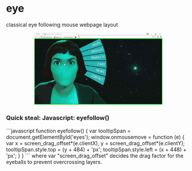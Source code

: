 <h1>eye</h1>
classical eye following mouse webpage layout

<p align="center">
  <img src="screensht1.gif" width="350"/>
</p>
<h3>Quick steal: Javascript: eyefollow()</h3>
```javascript
function eyefollow() {
	var tooltipSpan = document.getElementById('eyes');
	window.onmousemove = function (e) {
    var x = screen_drag_offset*(e.clientX), 
    y = screen_drag_offset*(e.clientY);
    tooltipSpan.style.top = (y + 484) + 'px';
    tooltipSpan.style.left = (x + 448) + 'px';
	}	
}
```
where var "screen_drag_offset" decides the drag factor for the eyeballs to prevent overcrossing layers.
